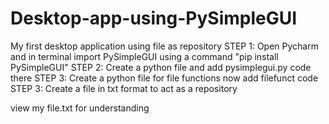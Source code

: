 # Desktop-app-using-PySimpleGUI
My first desktop application using file as repository
STEP 1:
   Open Pycharm and in terminal import PySimpleGUI using a command "pip install PySimpleGUI"
STEP 2:
   Create a python file and add pysimplegui.py code there
STEP 3:
   Create a python file for file functions now add filefunct code 
STEP 3:
   Create a file in txt format to act as a repository

   view my file.txt for understanding
